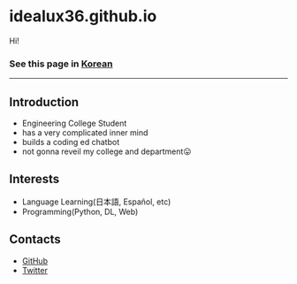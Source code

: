 # idealux36.github.io

Hi!

### See this page in [Korean](./ko/README.md)

---

## Introduction
- Engineering College Student
- has a very complicated inner mind
- builds a coding ed chatbot
- not gonna reveil my college and department😛

## Interests
- Language Learning(日本語, Español, etc)
- Programming(Python, DL, Web)

## Contacts
- [GitHub](https://github.com/idealux36)
- [Twitter](https://twitter.com/idealux36)